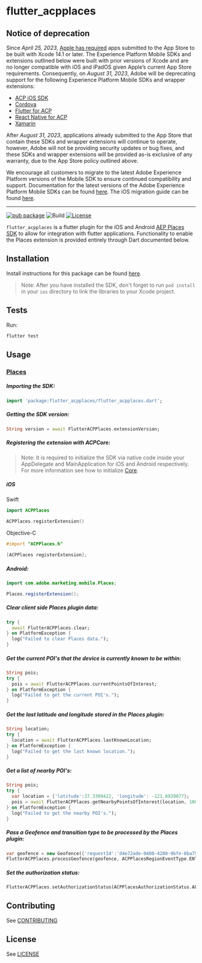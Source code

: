 # flutter_acpplaces

## Notice of deprecation

Since *April 25, 2023*, [Apple has required](https://developer.apple.com/news/?id=jd9wcyov) apps submitted to the App Store to be built with Xcode 14.1 or later. The Experience Platform Mobile SDKs and extensions outlined below were built with prior versions of Xcode and are no longer compatible with iOS and iPadOS given Apple’s current App Store requirements. Consequently, on *August 31, 2023*, Adobe will be deprecating support for the following Experience Platform Mobile SDKs and wrapper extensions:

- [ACP iOS SDK](https://developer.adobe.com/client-sdks/previous-versions/documentation/sdk-versions/#ios)
- [Cordova](https://developer.adobe.com/client-sdks/previous-versions/documentation/sdk-versions/#cordova)
- [Flutter for ACP](https://developer.adobe.com/client-sdks/previous-versions/documentation/sdk-versions/#flutter)
- [React Native for ACP](https://developer.adobe.com/client-sdks/previous-versions/documentation/sdk-versions/#react-native)
- [Xamarin](https://developer.adobe.com/client-sdks/previous-versions/documentation/sdk-versions/#xamarin)

After *August 31, 2023*, applications already submitted to the App Store that contain these SDKs and wrapper extensions will continue to operate, however, Adobe will not be providing security updates or bug fixes, and these SDKs and wrapper extensions will be provided as-is exclusive of any warranty, due to the App Store policy outlined above.

We encourage all customers to migrate to the latest Adobe Experience Platform versions of the Mobile SDK to ensure continued compatibility and support. Documentation for the latest versions of the Adobe Experience Platform Mobile SDKs can be found [here](https://developer.adobe.com/client-sdks/documentation/current-sdk-versions/). The iOS migration guide can be found [here](https://developer.adobe.com/client-sdks/previous-versions/documentation/migrate-to-swift/).

---

[![pub package](https://img.shields.io/pub/v/flutter_acpplaces.svg)](https://pub.dartlang.org/packages/flutter_acpplaces) ![Build](https://github.com/adobe/flutter-acpplaces/workflows/Dart%20Unit%20Tests%20+%20Android%20Build%20+%20iOS%20Build/badge.svg) [![License](https://img.shields.io/badge/License-Apache%202.0-blue.svg)](https://opensource.org/licenses/Apache-2.0)

`flutter_acpplaces` is a flutter plugin for the iOS and Android [AEP Places SDK](https://docs.adobe.com/content/help/en/places/using/places-ext-aep-sdks/places-extension/places-extension.html) to allow for integration with flutter applications. Functionality to enable the Places extension is provided entirely through Dart documented below.

## Installation

Install instructions for this package can be found [here](https://pub.dev/packages/flutter_acpplaces#-installing-tab-).

> Note: After you have installed the SDK, don't forget to run `pod install` in your `ios` directory to link the libraries to your Xcode project.

## Tests

Run:

```bash
flutter test
```

## Usage

### [Places](https://docs.adobe.com/content/help/en/places/using/places-ext-aep-sdks/places-extension/places-extension.html)

##### Importing the SDK:
```dart
import 'package:flutter_acpplaces/flutter_acpplaces.dart';
```

##### Getting the SDK version:
 ```dart
String version = await FlutterACPPlaces.extensionVersion;
 ```

 ##### Registering the extension with ACPCore:

 > Note: It is required to initialize the SDK via native code inside your AppDelegate and MainApplication for iOS and Android respectively. For more information see how to initialize [Core](https://aep-sdks.gitbook.io/docs/getting-started/get-the-sdk#2-add-initialization-code).

 ##### **iOS**
Swift
 ```swift
import ACPPlaces

ACPPlaces.registerExtension()
 ```
Objective-C
 ```objective-c
#import "ACPPlaces.h"

[ACPPlaces registerExtension];
 ```

 ##### **Android:**
 ```java
import com.adobe.marketing.mobile.Places;

Places.registerExtension();
 ```

##### Clear client side Places plugin data:

```dart
try {
  await FlutterACPPlaces.clear;
} on PlatformException {
  log("Failed to clear Places data.");
}
```

##### Get the current POI's that the device is currently known to be within:

```dart
String pois;
try {
  pois = await FlutterACPPlaces.currentPointsOfInterest;
} on PlatformException {
  log("Failed to get the current POI's.");
}
```

##### Get the last latitude and longitude stored in the Places plugin:

```dart
String location;
try {
  location = await FlutterACPPlaces.lastKnownLocation;
} on PlatformException {
  log("Failed to get the last known location.");
}
```

##### Get a list of nearby POI's:

```dart
String pois;
try {
  var location = {'latitude':37.3309422, 'longitude': -121.8939077};
  pois = await FlutterACPPlaces.getNearbyPointsOfInterest(location, 100);
} on PlatformException {
  log("Failed to get the nearby POI's.");
}
```

##### Pass a Geofence and transition type to be processed by the Places plugin:

```dart
var geofence = new Geofence({'requestId':'d4e72ade-0400-4280-9bfe-8ba7553a6444', 'latitude':37.3309422, 'longitude': -121.8939077, 'radius': 1000, 'expirationDuration':-1});
FlutterACPPlaces.processGeofence(geofence, ACPPlacesRegionEventType.ENTRY);
```

##### Set the authorization status:

```dart
FlutterACPPlaces.setAuthorizationStatus(ACPPlacesAuthorizationStatus.ALWAYS);
```

## Contributing

See [CONTRIBUTING](CONTRIBUTING.md)

## License
See [LICENSE](LICENSE)
